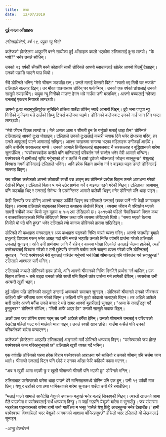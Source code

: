 ```yaml
---
title:  कथा
date:   12/07/2019
---
```


#### दुई काला आँखाहरू

_टलिताहोयोटो, वर्ष १९, पपुवा न्यु गिनी_

कलेजको होस्टेलमा आफूसँगै बस्ने साथीका दुई आँखाहरू कालो भएकोमा टलितालाई दु:ख लाग्यो। "के भयो?" भनेर उनले सोधिन्।

उनको २३ वर्षकी सँगसँगै बस्ने कोठाकी साथी डोरिनले आफ्नो ब्लाउजलाई खोलेर आफ्नो पिठ्युँ देखाइन्। उनको पछाडि घाउनै घाउ थियो।

रुँदै डोरिनले भनिन् "मेरो श्रीमान जड्याँहा छन्। उनले मलाई बेस्सरी पिटे!" "त्यसो भए तिमी घर नफर्क" टलिताले सल्लाह दिइन्। तर मौका पाउनासाथ डोरिन् घर फर्कन्थिन्। उनको एक वर्षको छोरालाई उनको सासुले स्याहार्थिन्। पापुवा न्यु गिनीको माउन्ट हेगन भन्ने गाउँमा उनी बस्दथिन्। आफ्नो बच्चालाई नदेख्दा उनलाई एकदम नियास्रो लाग्दथ्यो।

आफ्नो दु:ख सहानुभूतिपूर्वक सुनिदिने टलिता पाउँदा डोरिन् ज्यादै आभारी थिइन्। दुवै जना पापुवा न्यु गिनीको कुन्डिवा भन्ने ठाउँको सिम्बु टिचर्स कलेजमा पढ्थे।  डोरिनको कलेजबाट उनको गाउँ जान तिन घन्टा लाग्दथ्यो।

"मेरो जीवन दिक्क लाग्दो छ। मैले असल आमा र श्रीमती हुन के गर्नुपर्छ मलाई थाहा छैन" डोरिनले टलितालाई आफ्नो दु:ख पोखाइन्। टलिताले उनको दु:खलाई कसरी जवाफ दिने भनेर दोधारमा परिन्, तर उनले आफूलाई पाल्ने आमालाई सम्झिन्। आफ्ना घरहरूमा समस्या भएका महिलाहरू उनीकहाँ आउँथे। अनि उनीसँग सरसल्लाह माग्थे। उनको आमाले तिनीहरूलाई बाइबलबाट नै सरसल्लाह र बुद्धिज्ञानको बारेमा सुनाउँथिन्। "परमेश्वरबाहेक कसैले पनि मानिसलाई परिवर्तन गर्न सक्दैन भनेर मेरी आमाले भन्थिन्। परमेश्वरले नै हामीलाई सृष्टि गर्नुभएको हो र उहाँले नै हाम्रो टुटेको जीवनलाई जोड्न सक्नुहुन्छ" येशूलाई विश्वास नगर्ने डोरिनलाई टलिताले भनिन्। अनि हरेक बिहान प्रार्थना गर्न र बाइबल पढ्न उनले डोरिनलाई सल्लाह दिइन्।

जब टलिता कलेजको आफ्नो कोठाकी साथी बन्न आइन् तब डोरिनले प्रत्येक बिहान उनले आराधना गरेको देखेकी थिइन्। टलिताले बिहान ५ बजे उठेर प्रार्थना गर्ने र बाइबल पढ्ने गरेकी थिइन्। टलिताका आमाबाबु पनि जड्याँहा थिए र उनलाई सेभेन्थ-डे एडभेन्टिस्ट आमाले पालेकी थिइन् भनेर डोरिनले पनि थाहा पाइन्।

केही दिनपछि जब डोरिन् आफ्नो घरबाट फर्किँदै थिइन् तब टलिताले उनलाई छक्क पार्ने गरि केही कागजहरू दिइन्। त्यसमा टलिताले बाइबलका तिनवटा कथाहरू लेखेकी थिइन्। त्यसमा जीवन नै परिवर्तन भएको सामरी स्त्रीको कथा थियो जुन यूहन्ना ४:१-४२मा लेखिएको छ। २०१७को पहिलो त्रैमासिकको मिशन कथा र बालबालिकाहरूको निम्ति लेखिएको मिशन कथा पनि त्यसमा लेखिएको थियो। "समय भएको बेलामा तिमीले यो पढे पनि हुन्छ" भनेर टलिताले त्यो कागज डोरिनको हातमा राखिदिइन्।

डोरिनले ती कथाहरू मनपराइन् र अरू कथाहरू पढ्नको निम्ति चासो व्यक्त गरिन्। आफ्नो जड्याँहा बुबाले प्रभुलाई विश्वास गरून् भनेर आग्रह गर्दा पनि नमान्ने भएपछि उनको निम्ति वर्षभरि प्रार्थना गरेको टलिताले उनलाई सुनाइन्। अनि उनी प्रार्थनामा लागि नै रहिन् र काममा धोखा दिएकोले उनलाई जेलमा हालेको, त्यहाँ परमेश्वरलाई विश्वास गरेको र उनी छुटेपछि संगसंगै चर्चमा जाने चाहना व्यक्त गरेको पनि डोरिनलाई सुनाइन्। "यदि परमेश्वरले मेरो बुबालाई परिर्तन गर्नुभयो भने तिम्रो श्रीमानलाई पनि परिवर्तन गर्न सक्नुहुन्छ!" टलिताले आश्वस्त पार्दै भनिन्।

टलिताको कथाले डोरिनको हृदय छोयो, अनि आफ्नो श्रीमानको निम्ति दिनदिनै प्रार्थना गर्न थालिन्। एक बिहान टलिता ५ बजे उठ्दा उनको कोठे साथी पनि बिहानै उठेर प्रार्थना गर्न लागेकी देखिन्। त्यसबेला उनी अत्यन्तै खुशी भइन्।

दुई महिना पछि डोरिनकी सासूले उनलाई अचम्मको समाचार सुनाइन्। डोरिनको श्रीमानले उनको जीवनभर कहिल्यै पनि बगैँचामा काम गरेको थिएन। कहिल्यै पनि कुटो कोदालो चलाएको थिएन। तर अहिले आफैले बारी खनेर आफ्नै बगैँचा उनले बनाए रे भन्ने खबर आफ्नो बुहारीलाई सुनाइन्। "आमा के तपाईँ ठट्टा गर्दै हुनुहुन्छ?" डोरिनले सोधिन्। "तिमी आफै आएर हेर" उनकी सासूले जवाफ दिइन्।

अर्को पल्ट जब डोरिन घरमा गइन् तब उनी आफैले बगैँचा हेरिन्। उनको श्रीमानले उनलाई र परिवारको रेखदेख पहिलो पल्ट गर्न थालेको थाहा पाइन्। उनले रक्सी खान छोडे। गाउँमा कसैले पनि उनको परिवर्तनको बारेमा पत्याएनन्।

कलेजको होस्टेलमा आएपछि टलितालाई अङ्गालो मार्दै डोरिनले धन्यवाद दिइन्। "परमेश्वरको जय होस्! परमेश्वरले काम गरिरहनुभएको छ" टलिताले खुशी व्यक्त गर्दै भनिन्।

एक वर्षपछि डोरिनको घरमा हरेक विहान परमेश्वरको आराधना गर्न थालियो र उनको श्रीमान् पनि चर्चमा जान थाले। श्रीमान्ले उनलाई पिट्न पनि छोडे र उनका आँखा फेरि कहिल्यै काला भएनन्।

"अब म खुशी आमा भएकी छु र खुशी श्रीमान्को श्रीमती पनि भएकी छु" डोरिनले भनिन्। 

टलिताबाट परमेश्वरको बारेमा थाहा पाउने धेरै मानिसहरूमध्ये डोरिन पनि एक हुन्। उनी १९ वर्षकी मात्र छिन्। येशू र उहाँको दया तथा धार्मिकताको बारेमा सुनाउन पाउँदा उनी धेरै रमाउँछिन्।

"मलाई पाल्ने आमाले सानैदेखि येशूको उपासक बन्नुपर्छ भनेर मलाई सिकाएकी थिइन्। त्यस्ती खालको आमा मैले पाएकोमा म परमेश्वरलाई सधैँ धन्यवाद दिन्छु। म जहाँ गएपनि येशूको बारेमा म सुनाउँछु। जब संसारमा भइरहेका घट्नाहरूको बारेमा हामी चर्चा गर्छौँ तब म भन्छु 'यसैले येशू छिट्टै आउनुहुन्छ भनेर देखाउँछ।' हामी परमेश्वरमा विश्वासिलो भएर येशूको आगमनको आशामा बाँचिरहनुपर्छ" हँसिलो भएर टलिताले यी लेखकलाई सुनाइन्।

_-आन्द्रु मेकचेस्ने_